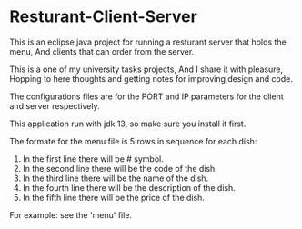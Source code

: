 # Resturant-Client-Server
This is an eclipse java project for running a resturant server that holds the menu, And clients that can order from the server.

This is a one of my university tasks projects, And I share it with pleasure, Hopping to here thoughts and getting notes for 
improving design and code.

The configurations files are for the PORT and IP parameters for the client and server respectively.

This application run with jdk 13, so make sure you install it first.

The formate for the menu file is 5 rows in sequence for each dish:
1. In the first line there will be # symbol.
2. In the second line there will be the code of the dish.
3. In the third line there will be the name of the dish.
4. In the fourth line there will be the description of the dish.
5. In the fifth line there will be the price of the dish.

For example: see the 'menu' file.

